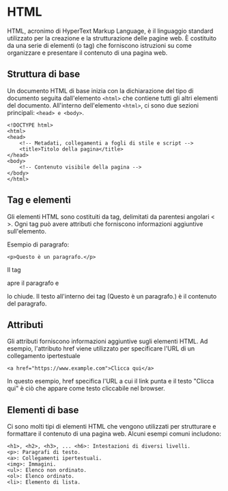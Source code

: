 # HTML

HTML, acronimo di HyperText Markup Language, è il linguaggio standard utilizzato per la creazione e la strutturazione delle pagine web. È costituito da una serie di elementi (o tag) che forniscono istruzioni su come organizzare e presentare il contenuto di una pagina web.

## Struttura di base

Un documento HTML di base inizia con la dichiarazione del tipo di documento seguita dall'elemento `<html>` che contiene tutti gli altri elementi del documento. All'interno dell'elemento `<html>`, ci sono due sezioni principali: `<head> e <body>`.
```
<!DOCTYPE html>
<html>
<head>
    <!-- Metadati, collegamenti a fogli di stile e script -->
    <title>Titolo della pagina</title>
</head>
<body>
    <!-- Contenuto visibile della pagina -->
</body>
</html>
```
## Tag e elementi
Gli elementi HTML sono costituiti da tag, delimitati da parentesi angolari < >. Ogni tag può avere attributi che forniscono informazioni aggiuntive sull'elemento.

Esempio di paragrafo:
```
<p>Questo è un paragrafo.</p>
````
Il tag <p> apre il paragrafo e </p> lo chiude. Il testo all'interno dei tag (Questo è un paragrafo.) è il contenuto del paragrafo.

## Attributi

Gli attributi forniscono informazioni aggiuntive sugli elementi HTML. Ad esempio, l'attributo href viene utilizzato per specificare l'URL di un collegamento ipertestuale <a>
```
<a href="https://www.example.com">Clicca qui</a>
````
In questo esempio, href specifica l'URL a cui il link punta e il testo "Clicca qui" è ciò che appare come testo cliccabile nel browser.

## Elementi di base
Ci sono molti tipi di elementi HTML che vengono utilizzati per strutturare e formattare il contenuto di una pagina web. Alcuni esempi comuni includono:
```
<h1>, <h2>, <h3>, ... <h6>: Intestazioni di diversi livelli.
<p>: Paragrafi di testo.
<a>: Collegamenti ipertestuali.
<img>: Immagini.
<ul>: Elenco non ordinato.
<ol>: Elenco ordinato.
<li>: Elemento di lista.
```








